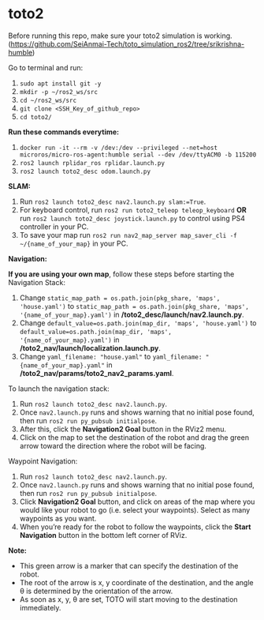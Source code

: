 # toto2

Before running this repo, make sure your toto2 simulation is working. (https://github.com/SeiAnmai-Tech/toto_simulation_ros2/tree/srikrishna-humble)

Go to terminal and run:
1. `sudo apt install git -y`
2. `mkdir -p ~/ros2_ws/src`
3. `cd ~/ros2_ws/src`
4. `git clone <SSH_Key_of_github_repo>`
5. `cd toto2/`

**Run these commands everytime:** 

1. `docker run -it --rm -v /dev:/dev --privileged --net=host microros/micro-ros-agent:humble serial --dev /dev/ttyACM0 -b 115200`
2. `ros2 launch rplidar_ros rplidar.launch.py`
3. `ros2 launch toto2_desc odom.launch.py`

**SLAM:** 

1. Run `ros2 launch toto2_desc nav2.launch.py slam:=True`.
2. For keyboard control, run `ros2 run toto2_teleop teleop_keyboard` **OR** run `ros2 launch toto2_desc joystick.launch.py` to control using PS4 controller in your PC.
3. To save your map run `ros2 run nav2_map_server map_saver_cli -f ~/{name_of_your_map}` in your PC.

**Navigation:**

**If you are using your own map**, follow these steps before starting the Navigation Stack:

1. Change `static_map_path = os.path.join(pkg_share, 'maps', 'house.yaml')` to `static_map_path = os.path.join(pkg_share, 'maps', '{name_of_your_map}.yaml')` in **/toto2_desc/launch/nav2.launch.py**.
2. Change `default_value=os.path.join(map_dir, 'maps', 'house.yaml')` to `default_value=os.path.join(map_dir, 'maps', '{name_of_your_map}.yaml')` in **/toto2_nav/launch/localization.launch.py**.
3. Change `yaml_filename: "house.yaml"` to `yaml_filename: "{name_of_your_map}.yaml"` in **/toto2_nav/params/toto2_nav2_params.yaml**.

To launch the navigation stack:

1. Run `ros2 launch toto2_desc nav2.launch.py`.
2. Once `nav2.launch.py` runs and shows warning that no initial pose found, then run `ros2 run py_pubsub initialpose`.
3. After this, click the **Navigation2 Goal** button in the RViz2 menu.
4. Click on the map to set the destination of the robot and drag the green arrow toward the direction where the robot will be facing.

Waypoint Navigation:

1. Run `ros2 launch toto2_desc nav2.launch.py`.
2. Once `nav2.launch.py` runs and shows warning that no initial pose found, then run `ros2 run py_pubsub initialpose`.
3. Click **Navigation2 Goal** button, and click on areas of the map where you would like your robot to go (i.e. select your waypoints). Select as many waypoints as you want.
5. When you’re ready for the robot to follow the waypoints, click the **Start Navigation** button in the bottom left corner of RViz.

**Note:** 
* This green arrow is a marker that can specify the destination of the robot.
* The root of the arrow is x, y coordinate of the destination, and the angle θ is determined by the orientation of the arrow.
* As soon as x, y, θ are set, TOTO will start moving to the destination immediately.
